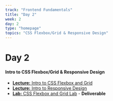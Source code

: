 ```yaml
---
track: "Frontend Fundamentals"
title: "Day 2"
week: 2
day: 2
type: "homepage"
topics: "CSS Flexbox/Grid & Responsive Design"
---
```



# Day 2

#### Intro to CSS Flexbox/Grid & Responsive Design
- [**Lecture:** Intro to CSS Flexbox and Grid](/frontend-fundamentals/week-4/day-3/lecture-materials/intro-to-css-flexbox-and-css-grid/)
- [**Lecture:** Intro to Responsive Design](/frontend-fundamentals/week-2/day-2/lecture-materials/intro-to-responsive-design/)
- [**Lab:** CSS Flexbox and Grid Lab](/frontend-fundamentals/week-4/day-3/labs/flexbox-and-grid-lab/) - **Deliverable**






